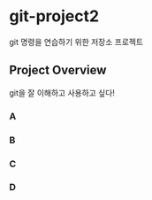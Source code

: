 # git-project2
git 명령을 연습하기 위한 저장소 프로젝트

## Project Overview
git을 잘 이해하고 사용하고 싶다!

### A

### B

### C

### D